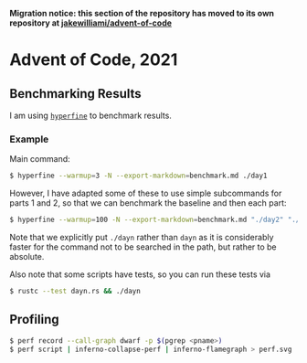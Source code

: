 **Migration notice: this section of the repository has moved to its own repository at [jakewilliami/advent-of-code](https://github.com/jakewilliami/advent-of-code/)**

# Advent of Code, 2021

## Benchmarking Results

I am using [`hyperfine`](https://github.com/sharkdp/hyperfine) to benchmark results.

### Example

Main command:
```bash
$ hyperfine --warmup=3 -N --export-markdown=benchmark.md ./day1
```

However, I have adapted some of these to use simple subcommands for parts 1 and 2, so that we can benchmark the baseline and then each part:
```bash
$ hyperfine --warmup=100 -N --export-markdown=benchmark.md "./day2" "./day2 1" "./day2 2"
```

Note that we explicitly put `./dayn` rather than `dayn` as it is considerably faster for the command not to be searched in the path, but rather to be absolute.

Also note that some scripts have tests, so you can run these tests via
```bash
$ rustc --test dayn.rs && ./dayn
```

## Profiling

```bash
$ perf record --call-graph dwarf -p $(pgrep <pname>)
$ perf script | inferno-collapse-perf | inferno-flamegraph > perf.svg
```
